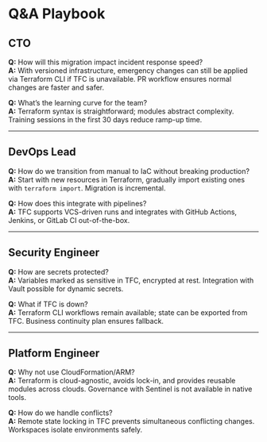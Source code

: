 # Q&A Playbook

## CTO
**Q:** How will this migration impact incident response speed?  
**A:** With versioned infrastructure, emergency changes can still be applied via Terraform CLI if TFC is unavailable. PR workflow ensures normal changes are faster and safer.

**Q:** What’s the learning curve for the team?  
**A:** Terraform syntax is straightforward; modules abstract complexity. Training sessions in the first 30 days reduce ramp-up time.

---

## DevOps Lead
**Q:** How do we transition from manual to IaC without breaking production?  
**A:** Start with new resources in Terraform, gradually import existing ones with `terraform import`. Migration is incremental.

**Q:** How does this integrate with pipelines?  
**A:** TFC supports VCS-driven runs and integrates with GitHub Actions, Jenkins, or GitLab CI out-of-the-box.

---

## Security Engineer
**Q:** How are secrets protected?  
**A:** Variables marked as sensitive in TFC, encrypted at rest. Integration with Vault possible for dynamic secrets.

**Q:** What if TFC is down?  
**A:** Terraform CLI workflows remain available; state can be exported from TFC. Business continuity plan ensures fallback.

---

## Platform Engineer
**Q:** Why not use CloudFormation/ARM?  
**A:** Terraform is cloud-agnostic, avoids lock-in, and provides reusable modules across clouds. Governance with Sentinel is not available in native tools.

**Q:** How do we handle conflicts?  
**A:** Remote state locking in TFC prevents simultaneous conflicting changes. Workspaces isolate environments safely.

